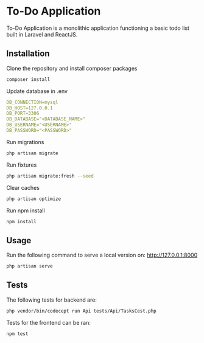 # To-Do Application

To-Do Application is a monolithic application functioning a basic todo list built in Laravel and ReactJS.

## Installation

Clone the repository and install composer packages

```bash
composer install
```

Update database in .env 
```yaml
DB_CONNECTION=mysql
DB_HOST=127.0.0.1
DB_PORT=3306
DB_DATABASE="<DATABASE_NAME>"
DB_USERNAME="<USERNAME>"
DB_PASSWORD="<PASSWORD>"
```

Run migrations
```bash
php artisan migrate
```

Run fixtures
```bash
php artisan migrate:fresh --seed
```

Clear caches
```bash
php artisan optimize
```

Run npm install

```bash
npm install
```

## Usage

Run the following command to serve a local version on: http://127.0.0.1:8000
```bash
php artisan serve
```

## Tests

The following tests for backend are:
```bash
php vendor/bin/codecept run Api tests/Api/TasksCest.php
```

Tests for the frontend can be ran:
```bash
npm test
```
